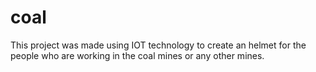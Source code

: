 # coal
This project was made using IOT technology to create an helmet for the people who are working in the coal mines or any other mines.
